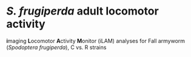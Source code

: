 # *S. frugiperda* adult locomotor activity

**i**maging **L**ocomotor **A**ctivity **M**onitor (iLAM) analyses for Fall armyworm (*Spodoptera frugiperda*), C vs. R strains
